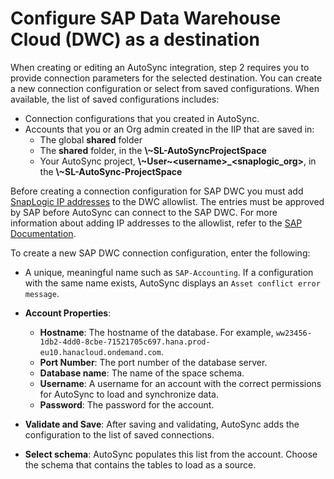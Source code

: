 # Configure SAP Data Warehouse Cloud \(DWC\) as a destination

When creating or editing an AutoSync integration, step 2 requires you to provide connection parameters for the selected destination. You can create a new connection configuration or select from saved configurations. When available, the list of saved configurations includes:

-   Connection configurations that you created in AutoSync.
-   Accounts that you or an Org admin created in the IIP that are saved in:
    -   The global **shared** folder
    -   The **shared** folder, in the **\\~SL-AutoSyncProjectSpace**
    -   Your AutoSync project, **\\~User~<username\>\_<snaplogic\_org\>**, in the **\\~SL-AutoSync-ProjectSpace**

Before creating a connection configuration for SAP DWC you must add [SnapLogic IP addresses](https://docs-snaplogic.atlassian.net/wiki/spaces/SD/pages/1449033775/) to the DWC allowlist. The entries must be approved by SAP before AutoSync can connect to the SAP DWC. For more information about adding IP addresses to the allowlist, refer to the [SAP Documentation](https://help.sap.com/viewer/9f804b8efa8043539289f42f372c4862/cloud/en-US/a3c214514ef94e899459f68f4c1e2a23.html).

To create a new SAP DWC connection configuration, enter the following:

-   A unique, meaningful name such as `SAP-Accounting`. If a configuration with the same name exists, AutoSync displays an `Asset conflict error message`.
-   **Account Properties**:
    -   **Hostname**: The hostname of the database. For example, `ww23456-1db2-4dd0-8cbe-71521705c697.hana.prod-eu10.hanacloud.ondemand.com`.
    -   **Port Number**: The port number of the database server.
    -   **Database name**: The name of the space schema.
    -   **Username**: A username for an account with the correct permissions for AutoSync to load and synchronize data.
    -   **Password**: The password for the account.
-   **Validate and Save**: After saving and validating, AutoSync adds the configuration to the list of saved connections.

-   **Select schema**: AutoSync populates this list from the account. Choose the schema that contains the tables to load as a source.


